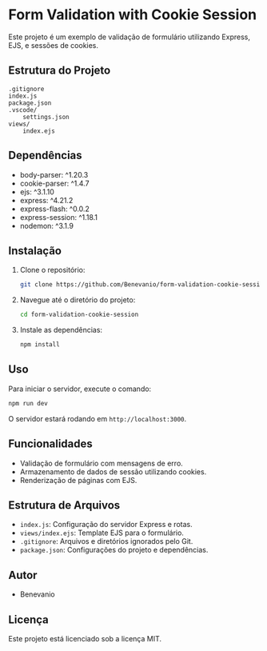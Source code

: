 # Form Validation with Cookie Session

Este projeto é um exemplo de validação de formulário utilizando Express, EJS, e sessões de cookies.

## Estrutura do Projeto

```
.gitignore
index.js
package.json
.vscode/
    settings.json
views/
    index.ejs
```

## Dependências

- body-parser: ^1.20.3
- cookie-parser: ^1.4.7
- ejs: ^3.1.10
- express: ^4.21.2
- express-flash: ^0.0.2
- express-session: ^1.18.1
- nodemon: ^3.1.9

## Instalação

1. Clone o repositório:
    ```sh
    git clone https://github.com/Benevanio/form-validation-cookie-session.git
    ```
2. Navegue até o diretório do projeto:
    ```sh
    cd form-validation-cookie-session
    ```
3. Instale as dependências:
    ```sh
    npm install
    ```

## Uso

Para iniciar o servidor, execute o comando:
```sh
npm run dev
```

O servidor estará rodando em `http://localhost:3000`.

## Funcionalidades

- Validação de formulário com mensagens de erro.
- Armazenamento de dados de sessão utilizando cookies.
- Renderização de páginas com EJS.

## Estrutura de Arquivos

- `index.js`: Configuração do servidor Express e rotas.
- `views/index.ejs`: Template EJS para o formulário.
- `.gitignore`: Arquivos e diretórios ignorados pelo Git.
- `package.json`: Configurações do projeto e dependências.

## Autor

- Benevanio

## Licença

Este projeto está licenciado sob a licença MIT.
